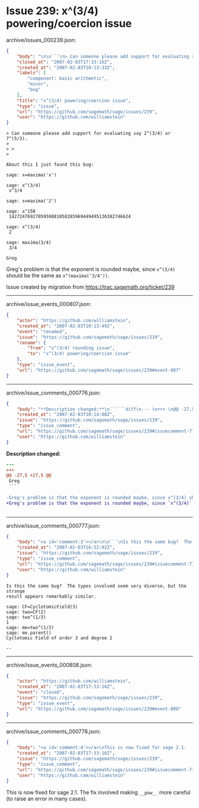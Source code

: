 # Issue 239: x^(3/4) powering/coercion issue

archive/issues_000239.json:
```json
{
    "body": "\n\n```\n> Can someone please add support for evaluating say 2^(3/4) or 7^(5/3).\n>  \n> > \n>  \n \nAbout this I just found this bug:\n \nsage: x=maxima('x')\n \nsage: x^(3/4)\n x^3/4\n \nsage: x=maxima('2')\n \nsage: x^150\n 1427247692705959881058285969449495136382746624\n \nsage: x^(3/4)\n 2\n \nsage: maxima(3/4)\n 3/4\n \nGreg\n```\n\nGreg's problem is that the exponent is rounded maybe, since `x^(3/4)` should be the same as `x^(maxima('3/4'))`. \n\n\nIssue created by migration from https://trac.sagemath.org/ticket/239\n\n",
    "closed_at": "2007-02-03T17:33:16Z",
    "created_at": "2007-02-03T10:13:33Z",
    "labels": [
        "component: basic arithmetic",
        "minor",
        "bug"
    ],
    "title": "x^(3/4) powering/coercion issue",
    "type": "issue",
    "url": "https://github.com/sagemath/sage/issues/239",
    "user": "https://github.com/williamstein"
}
```


```
> Can someone please add support for evaluating say 2^(3/4) or 7^(5/3).
>  
> > 
>  
 
About this I just found this bug:
 
sage: x=maxima('x')
 
sage: x^(3/4)
 x^3/4
 
sage: x=maxima('2')
 
sage: x^150
 1427247692705959881058285969449495136382746624
 
sage: x^(3/4)
 2
 
sage: maxima(3/4)
 3/4
 
Greg
```

Greg's problem is that the exponent is rounded maybe, since `x^(3/4)` should be the same as `x^(maxima('3/4'))`. 


Issue created by migration from https://trac.sagemath.org/ticket/239





---

archive/issue_events_000807.json:
```json
{
    "actor": "https://github.com/williamstein",
    "created_at": "2007-02-03T10:13:49Z",
    "event": "renamed",
    "issue": "https://github.com/sagemath/sage/issues/239",
    "rename": {
        "from": "x^(3/4) rounding issue",
        "to": "x^(3/4) powering/coercion issue"
    },
    "type": "issue_event",
    "url": "https://github.com/sagemath/sage/issues/239#event-807"
}
```



---

archive/issue_comments_000776.json:
```json
{
    "body": "**Description changed:**\n``````diff\n--- \n+++ \n@@ -27,5 +27,5 @@\n Greg\n ```\n \n-Greg's problem is that the exponent is rounded maybe, since x^(3/4) should be the same as x^(maxima('3/4')). \n+Greg's problem is that the exponent is rounded maybe, since `x^(3/4)` should be the same as `x^(maxima('3/4'))`. \n \n``````\n",
    "created_at": "2007-02-03T10:14:08Z",
    "issue": "https://github.com/sagemath/sage/issues/239",
    "type": "issue_comment",
    "url": "https://github.com/sagemath/sage/issues/239#issuecomment-776",
    "user": "https://github.com/williamstein"
}
```

**Description changed:**
``````diff
--- 
+++ 
@@ -27,5 +27,5 @@
 Greg
 ```
 
-Greg's problem is that the exponent is rounded maybe, since x^(3/4) should be the same as x^(maxima('3/4')). 
+Greg's problem is that the exponent is rounded maybe, since `x^(3/4)` should be the same as `x^(maxima('3/4'))`. 
 
``````




---

archive/issue_comments_000777.json:
```json
{
    "body": "<a id='comment:3'></a>\n\n```\nIs this the same bug?  The types involved seem very diverse, but the strange \nresult appears remarkably similar.\n \nsage: CF=CyclotomicField(3)\nsage: two=CF(2)\nsage: two^(1/3)\n1\nsage: me=two^(1/3)\nsage: me.parent()\nCyclotomic Field of order 3 and degree 2\n \n--\n```",
    "created_at": "2007-02-03T16:52:02Z",
    "issue": "https://github.com/sagemath/sage/issues/239",
    "type": "issue_comment",
    "url": "https://github.com/sagemath/sage/issues/239#issuecomment-777",
    "user": "https://github.com/williamstein"
}
```

<a id='comment:3'></a>

```
Is this the same bug?  The types involved seem very diverse, but the strange 
result appears remarkably similar.
 
sage: CF=CyclotomicField(3)
sage: two=CF(2)
sage: two^(1/3)
1
sage: me=two^(1/3)
sage: me.parent()
Cyclotomic Field of order 3 and degree 2
 
--
```



---

archive/issue_events_000808.json:
```json
{
    "actor": "https://github.com/williamstein",
    "created_at": "2007-02-03T17:33:16Z",
    "event": "closed",
    "issue": "https://github.com/sagemath/sage/issues/239",
    "type": "issue_event",
    "url": "https://github.com/sagemath/sage/issues/239#event-808"
}
```



---

archive/issue_comments_000778.json:
```json
{
    "body": "<a id='comment:4'></a>\nThis is now fixed for sage 2.1.   The fix involved making `__pow__` more careful (to raise an error in many cases).",
    "created_at": "2007-02-03T17:33:16Z",
    "issue": "https://github.com/sagemath/sage/issues/239",
    "type": "issue_comment",
    "url": "https://github.com/sagemath/sage/issues/239#issuecomment-778",
    "user": "https://github.com/williamstein"
}
```

<a id='comment:4'></a>
This is now fixed for sage 2.1.   The fix involved making `__pow__` more careful (to raise an error in many cases).
